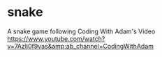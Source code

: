 # snake
A snake game following Coding With Adam's Video https://www.youtube.com/watch?v=7Azlj0f9vas&amp;ab_channel=CodingWithAdam
